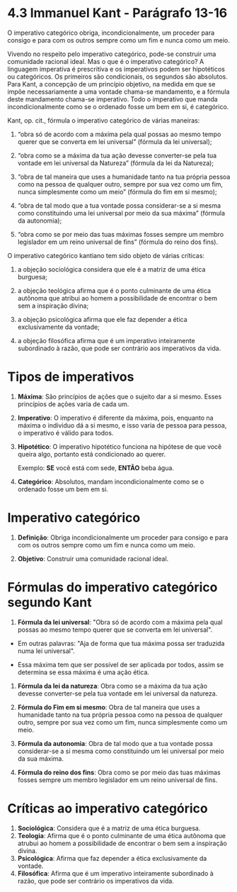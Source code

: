 # 4.3 Immanuel Kant - Parágrafo 13-16

O imperativo categórico obriga, incondicionalmente, um proceder para consigo e para com os outros sempre como um fim e nunca como um meio.

Vivendo no respeito pelo imperativo categórico, pode-se construir uma comunidade racional ideal. Mas o que é o imperativo categórico? A linguagem imperativa é prescritiva e os imperativos podem ser hipotéticos ou categóricos. Os primeiros são condicionais, os segundos são absolutos. Para Kant, a concepção de um princípio objetivo, na medida em que se impõe necessariamente a uma vontade chama-se mandamento, e a fórmula deste mandamento chama-se imperativo. Todo o imperativo que manda incondicionalmente como se o ordenado fosse um bem em si, é categórico.

Kant, op. cit., fórmula o imperativo categórico de várias maneiras:

1. “obra só de acordo com a máxima pela qual possas ao mesmo tempo querer que se converta em lei universal” (fórmula da lei universal);

2. “obra como se a máxima da tua ação devesse converter-se pela tua vontade em lei universal da Natureza” (fórmula da lei da Natureza);
   
3. “obra de tal maneira que uses a humanidade tanto na tua própria pessoa como na pessoa de qualquer outro, sempre por sua vez como um fim, nunca simplesmente como um meio” (fórmula do fim em si mesmo);
   
4. “obra de tal modo que a tua vontade possa considerar-se a si mesma como constituindo uma lei universal por meio da sua máxima” (fórmula da autonomia);
   
5. “obra como se por meio das tuas máximas fosses sempre um membro legislador em um reino universal de fins” (fórmula do reino dos fins).

O imperativo categórico kantiano tem sido objeto de várias críticas: 

1. a objeção sociológica considera que ele é a matriz de uma ética burguesa; 
   
2. a objeção teológica afirma que é o ponto culminante de uma ética autônoma que atribui ao homem a possibilidade de encontrar o bem sem a inspiração divina; 
   
3. a objeção psicológica afirma que ele faz depender a ética exclusivamente da vontade; 
   
4. a objeção filosófica afirma que é um imperativo inteiramente subordinado à razão, que pode ser contrário aos imperativos da vida. 

# Tipos de imperativos

1. **Máxima**: São princípios de ações que o sujeito dar a si mesmo. Esses princípios de ações varia de cada um.

2. **Imperativo**: O imperativo é diferente da máxima, pois, enquanto na máxima o individuo dá a si mesmo, e isso varia de pessoa para pessoa, o imperativo é válido para todos.
   
3. **Hipotético**: O imperativo hipotético funciona na hipótese de que você queira algo, portanto está condicionado ao querer.
   
    Exemplo: **SE** você está com sede, **ENTÃO** beba água.

4. **Categórico**: Absolutos, mandam incondicionalmente como se o ordenado fosse um bem em si.

# Imperativo categórico

1. **Definição**: Obriga incondicionalmente um proceder para consigo e para com os outros sempre como um fim e nunca como um meio.
   
2. **Objetivo**: Construir uma comunidade racional ideal.

# Fórmulas do imperativo categórico segundo Kant
  
1. **Fórmula da lei universal**: "Obra só de acordo com a máxima pela qual possas ao mesmo tempo querer que se converta em lei universal".

- Em outras palavras: "Aja de forma que tua máxima possa ser traduzida numa lei universal". 
  
- Essa máxima tem que ser possível de ser aplicada por todos, assim se determina se essa máxima é uma ação ética.

1. **Fórmula da lei da natureza**: Obra como se a máxima da tua ação devesse converter-se pela tua vontade em lei universal da natureza.
   
2. **Fórmula do Fim em si mesmo**: Obra de tal maneira que uses a humanidade tanto na tua própria pessoa como na pessoa de qualquer outro, sempre por sua vez como um fim, nunca simplesmente como um meio.
   
3. **Fórmula da autonomia**: Obra de tal modo que a tua vontade possa considerar-se a si mesma como constituindo um lei universal por meio da sua máxima.
   
4. **Fórmula do reino dos fins**: Obra como se por meio das tuas máximas fosses sempre um membro legislador em um reino universal de fins.

# Críticas ao imperativo categórico

1. **Sociológica**: Considera que é a matriz de uma ética burguesa.
2. **Teologia**: Afirma que é o ponto culminante de uma ética autônoma que atrubui ao homem a possibilidade de encontrar o bem sem a inspiração divina.
3. **Psicológica**: Afirma que faz depender a ética exclusivamente da vontade.
4. **Filosófica**: Afirma que é um imperativo inteiramente subordinado à razão, que pode ser contrário os imperativos da vida.